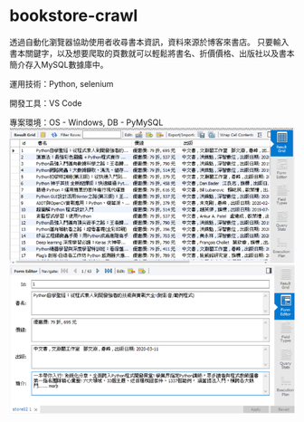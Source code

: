 # bookstore-crawl
透過自動化瀏覽器協助使用者收尋書本資訊，資料來源於博客來書店。
只要輸入書本關鍵字，以及想要爬取的頁數就可以輕鬆將書名、折價價格、出版社以及書本簡介存入MySQL數據庫中。

運用技術：Python, selenium

開發工具：VS Code 

專案環境：OS - Windows, DB - PyMySQL
![](https://github.com/rs9960821/bookstore-crawl/blob/master/Table.PNG?raw=true)
![](https://github.com/rs9960821/bookstore-crawl/blob/master/Table2.PNG?raw=true)
